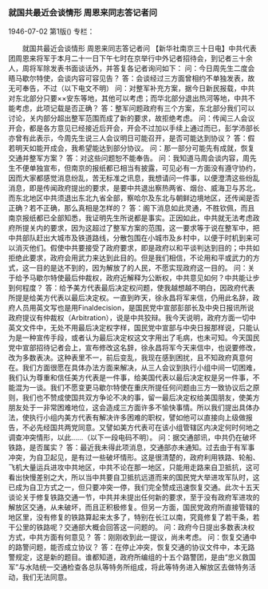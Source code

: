 ### 就国共最近会谈情形  周恩来同志答记者问

1946-07-02
第1版()
专栏：

　　就国共最近会谈情形
    周恩来同志答记者问
    【新华社南京三十日电】中共代表团周恩来将军于本月二十一日下午七时在京举行中外记者招待会，到记者三十余人，周将军除发表书面谈话外，并答复各记者询问如下：
    问：今日周先生二度会晤马歇尔特使，会谈内容可容见告？
    答：会谈经过三方面曾相约不单独发表，故无可奉告，不过（以下电文不明）
    问：对整军补充方案，据今日新民报载，中共对东北部分只要××安东等地，其他可以考虑；而华北部分退出热河等地，中共不能考虑，此项记载是否正确？
    答：整军问题政府有三个方案，东北部分我们可以讨论，关内部分超出整军范围而成了新的要求，故拒绝考虑。
    问：传闻三人会议开会，都是各方意见已经接近后开会，开会不过加以手续上通过而已，彭学沛部长亦曾有此表示，今周先生说三人会议明日可能召开，是否可能达到协议？
    答：假若明天如能开成会，我希望能达到部分协议。
    问：那一部分可能先有成就，恢复交通并整军方案？
    答：对这些问题恕不能奉告。
    问：我知道马周会谈内容，周先生不便单独宣布，但南京的报纸都已相当有披露，可见必有一方面没有遵守协约，因而大家都感觉消息纷乱，苦无标准之讯息，我想请问一件事，以便澄清这些纷乱消息，即是传闻政府提出的要求，是要中共退出察热两省、烟台、威海卫与苏北，而东北地区中共须退出东北九省全部，察哈尔及东北与朝鲜边境地区，还传闻是否正确？若不正确，那么真相是怎样的？
    答：阁下消息如此灵通，不胜钦佩，而且南京报纸都已全部知悉，我证明先生所说都是事实。正因如此，中共就无法考虑政府所提关内的要求，因为这超过了整军方案的范围，这一要求等于说在整军中，把中共部队赶出大城市及铁道路线，分散包围在小城市及乡村中，以便于时机到来可以消灭他们。假使中共要接受了政府要求，即是政府以和平谈判达到目的；中共如拒绝此要求，政府会用武力来达到此目的。但是我们相信，不论用和平或武力的方式，这一目的是达不到的，因为解放了的人民，不愿实现政府这一目的。
    问：关于给予马歇尔特使最后仲裁权，政府近解释为公断权，中共意见如何？中共能让步到何程度？
    答：给予美方代表最后决定权问题，使我越想越不明白，因政府代表所提是给美方代表以最后决定权。一直到昨天，徐永昌将军来信，仍用此名辞，政府人员用英文写也是用Finaldecision，是国民党中宣部彭部长及中央日报讯所说政府提议有仲裁权（Arbitration），说是中共狡辩。我今天说明，政府方面一切中英文文件中，无处不用最后决定权字样，国民党中宣部与中央日报那样说，只能认为是一种宣传手段，或者认为最后决定权这文字用出了毛病，也未可知。今天国民党中宣部招待记者会上，宣布修改这名辞，徐永昌将军今天来信中，也说要修改，改为多数表决。这种表里不一，前后变乱，我现在感到困扰，且不知政府真意何在。我们方面很愿在具体办法方面来解决，从三人会议到执行小组中间一切困难，我们认为尊重和信任美方代表是一件事，给美国代表以最后决定权是另一件事，不能混为一谈。我们不愿变更马歇尔特使在重庆所提任何问题由三方一致协议后之原则，我们也不赞成使国共双方争论不决的事，留一最后决定权给美国朋友，使美方朋友处于一非常困难地位，这会造成三方面许多不愉快事情。所以我们提出具体办法，使执行小组内美方代表有解决许多困难的职权，譬如他可以直接向上级做报告，不必先经国共两党同意。又譬如美方代表可在该小组管辖区内决定何时何地之调查冲突情形，以此……（以下一段电码不明）。
    问：据交通部讯，中共仍在破坏铁路，是否属实？
    答：最近我未得此项消息，交通部亦未通知。过去由于有军事冲突，为自卫起见，是有过一些破坏情形。这是很清楚的，政府利用铁路、轮船、飞机大量运兵进攻中共地区，中共不论在那一地区，只能用走路来自卫抵抗，这可看出快慢差别之大，所以当中共要自卫抵抗远道而来的国民党大举进攻军队时，这已成为自卫方式之一，但只要冲突一停，我们完全赞成迅速恢复交通。此次十五天谈论关于修复铁路交通一节，中共并未提出任何新的要求，至于没有政府军进攻的解放区交通，从未破坏，而且正积极修复。但另一方面，国民党政府所直接管辖的地区里，没有修复的铁路算起来太多了，特别在长江以南，究竟修复了若干条，若干公里的铁路呢？交通部大概会回答这一问题的。
    问：政府今日提出多数表决权方式，中共方面有何意见？
    答：刚刚收到此一提议，尚未考虑。
    问：恢复交通中的路警问题，能否成立协议？
    答：在停止冲突，恢复交通的协议文件中，本无路警规定，这是新的题目。谁都知道，政府所编组的十五个路警团，是由“忠义救国军”与水陆统一交通检查各总队等特务所组成，将此等特务进入解放区去做特务活动，我们无法同意。
